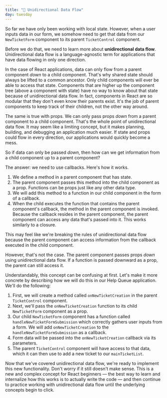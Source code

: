 ```yaml
---
title: "📓 Unidirectional Data Flow"
day: tuesday
---
```


So far we have only been working with local state. However, when a user inputs data in our form, we somehow need to get that data from our `NewTicketForm` component to its parent `TicketControl` component.

Before we do that, we need to learn more about **unidirectional data flow**. Unidirectional data flow is a language-agnostic term for applications that have data flowing in only one direction.

In the case of React applications, data can only flow from a parent component _down_ to a child component. That's why shared state should always be lifted to a common ancestor. Only child components will ever be able to access that state. Components that are higher up the component tree (above a component with state) have no way to know about that state because of unidirectional data flow. In fact, components in React are so modular that they don't even know their parents exist. It's the job of parent components to keep track of their children, not the other way around. 

The same is true with props. We can only pass props _down_ from a parent component to a child component. That's the whole point of unidirectional data flow. It may seem like a limiting concept, but it makes planning, building, and debugging an application much easier. If state and props could flow in every direction, our applications would quickly become a mess.

So if data can only be passed _down_, then how can we get information from a child component up to a parent component?

The answer: we need to use callbacks. Here's how it works.

1. We define a method in a parent component that has state.
2. The parent component passes this method into the child component as a prop. Functions can be props just like any other data type.
3. We will add this method to a function in our child component in the form of a callback.
4. When the child executes the function that contains the parent component's callback, the method in the parent component is invoked. Because the callback resides in the parent component, the parent component can access any data that's passed into it. This works similarly to a closure.

This may feel like we're breaking the rules of unidirectional data flow because the parent component can access information from the callback executed in the child component.

However, that's not the case. The parent component passes props _down_ using unidirectional data flow. If a function is passed downward as a prop, the parent can still access it.

Understandably, this concept can be confusing at first. Let's make it more concrete by describing how we will do this in our Help Queue application. We'll do the following:

1. First, we will create a method called `onNewTicketCreation` in the parent `TicketControl` component.
2. Next, we'll pass the `onNewTicketCreation` function to its child `NewTicketForm` component as a prop.
3. Our child `NewTicketForm` component has a function called `handleNewTicketFormSubmission` which correctly gathers user inputs from a form. We will add `onNewTicketCreation` to the `handleNewTicketFormSubmission` as a callback.
4. Form data will be passed into the `onNewTicketCreation` callback via its parameters.
5. The parent `TicketControl` component will have access to that data, which it can then use to add a new ticket to our `mainTicketList`.

Now that we've covered unidirectional data flow, we're ready to implement this new functionality. Don't worry if it still doesn't make sense. This is a new and complex concept for React beginners — the best way to learn and internalize how this works is to actually write the code — and then continue to practice working with unidirectional data flow until the underlying concepts begin to click.
